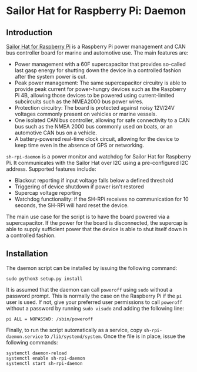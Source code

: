 # Sailor Hat for Raspberry Pi: Daemon

## Introduction

[Sailor Hat for Raspberry Pi](https://github.com/hatlabs/SH-RPi-hardware)
is a Raspberry Pi power management and CAN bus
controller board for marine and automotive use. The main features are:

- Power management with a 60F supercapacitor that provides so-called last gasp energy for shutting down the device in a controlled fashion after the system power is cut.
- Peak power management: The same supercapacitor circuitry is able to provide peak current for power-hungry devices such as the Raspberry Pi 4B, allowing those devices to be powered using current-limited subcircuits such as the NMEA2000 bus power wires.
- Protection circuitry: The board is protected against noisy 12V/24V voltages commonly present on vehicles or marine vessels.
- One isolated CAN bus controller, allowing for safe connectivity to a CAN bus such as the NMEA 2000 bus commonly used on boats, or an automotive CAN bus on a vehicle.
- A battery-powered real-time clock circuit, allowing for the device to keep time even in the absence of GPS or networking.
  
`sh-rpi-daemon` is a power monitor and watchdog for Sailor Hat for Raspberry Pi. It communicates with the Sailor Hat over I2C using a pre-configured I2C address. Supported features include:

- Blackout reporting if input voltage falls below a defined threshold
- Triggering of device shutdown if power isn't restored
- Supercap voltage reporting
- Watchdog functionality: if the SH-RPi receives no communication for 10 seconds, the SH-RPi will hard reset the device.

The main use case for the script is to have the board powered via a supercapacitor. If the power for the board is disconnected, the supercap is able to supply sufficient power that the device is able to shut itself down in a controlled fashion.

## Installation

The daemon script can be installed by issuing the following command:

    sudo python3 setup.py install

It is assumed that the daemon can call `poweroff` using `sudo` without a password prompt. This is normally the case on the Raspberry Pi if the `pi` user is used. If not, give your preferred user permissions to call `poweroff` without a password by running `sudo visudo` and adding the following line:

    pi ALL = NOPASSWD: /sbin/poweroff

Finally, to run the script automatically as a service, copy
`sh-rpi-daemon.service` to `/lib/systemd/system`. Once the file is in place, issue the following commands:

    systemctl daemon-reload
    systemctl enable sh-rpi-daemon
    systemctl start sh-rpi-daemon
